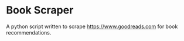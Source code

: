 # Book Scraper

A python script written to scrape https://www.goodreads.com for book recommendations.
